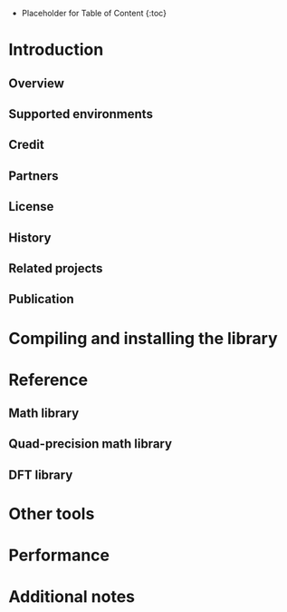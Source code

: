 
* Placeholder for Table of Content
{:toc}

# Introduction

## Overview
## Supported environments
## Credit
## Partners
## License
## History
## Related projects
## Publication

# Compiling and installing the library

# Reference

## Math library
## Quad-precision math library
## DFT library

# Other tools

# Performance

# Additional notes
